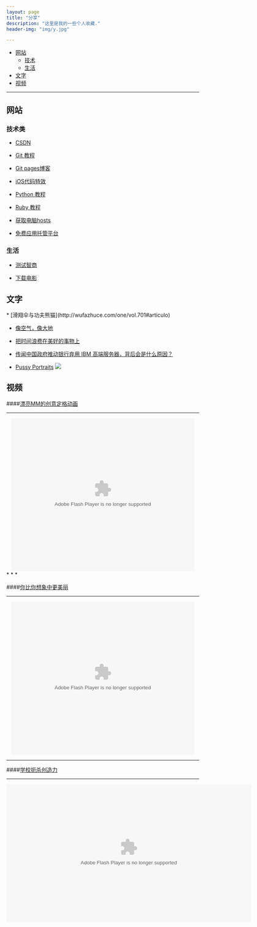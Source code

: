 ```yaml
---
layout: page
title: "分享"
description: "这里是我的一些个人收藏."
header-img: "img/y.jpg"

---
```


*	[网站](#web)
	*	[技术](#technology)
	*	[生活](#life)
*	[文字](#write)
*	[视频](#video)

*********

<h2 id="web">网站</h2>

<h3 id="technology">技术类</h3>

*	[CSDN](http://www.csdn.net)

* 	[Git 教程](http://www.liaoxuefeng.com/wiki/0013739516305929606dd18361248578c67b8067c8c017b000)

* 	[Git pages博客](http://beiyuu.com)

*	[iOS代码特效](http://www.code4app.com/)

*	[Python 教程](http://www.chuanke.com/1819957-108330.html)

*	[Ruby 教程](http://www.w3cschool.cc/ruby/ruby-tutorial.html)
	
*	[获取电脑hosts](http://serve.netsh.org/pub/gethosts.php)

*	[免费应用托管平台](http://www.pgyer.com/)

<h3 id="life">生活</h3>

* 	[测试智商](http://iqtest.dk/main.swf)

*	[下载电影](http://www.simplecd.me/)


<h2 id="write">文字</h2>
*	[滑翔伞与功夫熊猫](http://wufazhuce.com/one/vol.701#articulo)

*	[像空气，像大地](http://wufazhuce.com/one/vol.594#articulo)

*	[把时间浪费在美好的事物上](http://wufazhuce.com/one/vol.537#articulo)

*	[传闻中国政府推动银行弃用 IBM 高端服务器，背后会是什么原因？](http://www.zhihu.com/question/23932487/answer/26176042)

*	[Pussy Portraits](http://pussyportraits.tumblr.com/)
![](http://ww4.sinaimg.cn/mw690/ae1f5766gw1enqjj9fifjj20go8umhdu.jpg)

<h2 id="video">视频</h2>


####[漂亮MM的创意定格动画](http://v.youku.com/v_show/id_XMjc2ODc0MDg4.html)

* *  *

<center><embed src="http://player.youku.com/player.php/sid/XMjc2ODc0MDg4/v.swf" allowFullScreen="true" quality="high" width="480" height="400" align="middle" allowScriptAccess="always" type="application/x-shockwave-flash"></center>
* *  *


####[你比你想象中更美丽](http://player.youku.com/player.php/sid/XNTQ0NjM0NTg0/v.swf)


* *  *



<center><embed src="http://player.youku.com/player.php/sid/XNTQ0NjM0NTg0/v.swf" allowFullScreen="true" quality="high" width="480" height="400" align="middle" allowScriptAccess="always" type="application/x-shockwave-flash"></center>


**********



####[学校扼杀创造力](http://v.163.com/movie/2006/2/V/E/M7SP3QUET_M7SP3T0VE.html)



*********



<center><object width="640" height="360"><param name="movie" value="http://swf.ws.126.net/openplayer/v02/-0-2_M7SP3QUET_M7SP3T0VE-vimg1_ws_126_net//image/snapshot_movie/2013/11/F/P/M9DPA9BFP-.swf"></param><param name="allowScriptAccess" value="always"></param><param name="wmode" value="transparent"></param><embed src="http://swf.ws.126.net/openplayer/v02/-0-2_M7SP3QUET_M7SP3T0VE-vimg1_ws_126_net//image/snapshot_movie/2013/11/F/P/M9DPA9BFP-.swf" type="application/x-shockwave-flash" width="640" height="360" allowFullScreen="true" wmode="transparent" allowScriptAccess="always"></embed></object></center>


